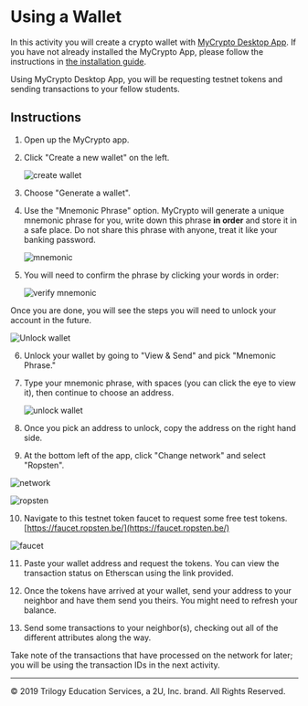 # Using a Wallet

In this activity you will create a crypto wallet with [MyCrypto Desktop App](https://download.mycrypto.com/). If you have not already installed the MyCrypto App, please follow the instructions in [the installation guide](Resources/blockchain-install-guide.md).

Using MyCrypto Desktop App, you will be requesting testnet tokens and sending transactions to your fellow students.

## Instructions

1. Open up the MyCrypto app.

2. Click "Create a new wallet" on the left.

    ![create wallet](../../Images/create.png)

3. Choose "Generate a wallet".

4. Use the "Mnemonic Phrase" option. MyCrypto will generate a unique mnemonic phrase for you, write down this phrase **in order** and store it in a safe place. Do not share this phrase with anyone, treat it like your banking password.

    ![mnemonic](../../Images/mnemonic.png)

5. You will need to confirm the phrase by clicking your words in order:

    ![verify mnemonic](../../Images/verify.png)

Once you are done, you will see the steps you will need to unlock your account in the future.

![Unlock wallet](Images/MyCryptop-Unlock-Steps.png)

6. Unlock your wallet by going to "View & Send" and pick "Mnemonic Phrase."

7. Type your mnemonic phrase, with spaces (you can click the eye to view it), then continue to choose an address.

    ![unlock wallet](../../Images/unlock.png)

8. Once you pick an address to unlock, copy the address on the right hand side.

9.  At the bottom left of the app, click "Change network" and select "Ropsten".

![network](../../Images/network.png)

![ropsten](../../Images/ropsten.png)

10.  Navigate to this testnet token faucet to request some free test tokens. [https://faucet.ropsten.be/](https://faucet.ropsten.be/)

![faucet](../../Images/faucet.png)

11.  Paste your wallet address and request the tokens. You can view the transaction status on Etherscan using the link provided.

12.  Once the tokens have arrived at your wallet, send your address to your neighbor and have them send you theirs. You might need to refresh your balance.

13.  Send some transactions to your neighbor(s), checking out all of the different attributes along the way.

Take note of the transactions that have processed on the network for later; you will be using the transaction IDs in the next activity.

---

© 2019 Trilogy Education Services, a 2U, Inc. brand. All Rights Reserved.
